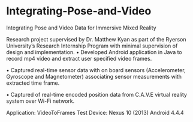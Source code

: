 # Integrating-Pose-and-Video
Integrating Pose and Video Data for Immersive Mixed Reality

Research project supervised by Dr. Matthew Kyan as part of the Ryerson University’s Research Internship Program with minimal supervision of design and implementation.
•	Developed Android application in Java to record mp4 video and extract user specified video frames.

•	Captured real-time sensor data with on board sensors (Accelerometer, Gyroscope and Magnetometer) associating sensor measurements with extracted time frame.

•	Captured of real-time encoded position data from C.A.V.E virtual reality system over Wi-Fi network.

Application: VideoToFrames
Test Device: Nexus 10 (2013)
Android 4.4.4
